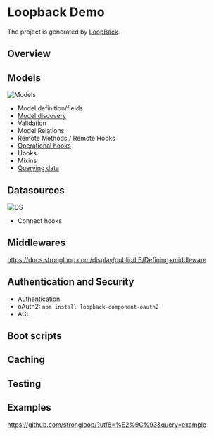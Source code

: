# Loopback Demo

The project is generated by [LoopBack](http://loopback.io).

## Overview

## Models
![Models](https://docs.strongloop.com/download/attachments/4555926/Model%20inheritance.png?version=3&modificationDate=1415065235000&api=v2)

* Model definition/fields.
* [Model discovery](https://docs.strongloop.com/display/public/LB/Discovering+models+from+relational+databases)
* Validation
* Model Relations
* Remote Methods / Remote Hooks
* [Operational hooks](https://docs.strongloop.com/display/public/LB/Operation+hooks#Operationhooks-access)
* Hooks
* Mixins
* [Querying data](https://docs.strongloop.com/display/public/LB/Querying+data)


## Datasources
![DS](https://docs.strongloop.com/download/attachments/3836252/Data%20sources%20and%20connectors.png?version=1&modificationDate=1408559677000&api=v2)

* Connect hooks

## Middlewares

https://docs.strongloop.com/display/public/LB/Defining+middleware

## Authentication and Security

* Authentication
* oAuth2: `npm install loopback-component-oauth2`
* ACL

## Boot scripts

## Caching
## Testing
## Examples

https://github.com/strongloop/?utf8=%E2%9C%93&query=example